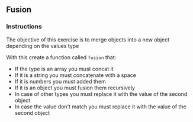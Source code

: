 ## Fusion

### Instructions

The objective of this exercise is to merge objects into a new object depending on the values type

With this create a function called `fusion` that:
- If the type is an array you must concat it
- If it is a string you must concatenate with a space
- If it is numbers you must added them
- If it is an object you must fusion them recursively
- In case of other types you must replace it with the value of the second object
- In case the value don't match you must replace it with the value of the second object